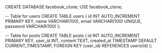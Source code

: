 CREATE DATABASE facebook_clone;
USE facebook_clone;

-- Table for users
CREATE TABLE users (
    id INT AUTO_INCREMENT PRIMARY KEY,
    name VARCHAR(100),
    email VARCHAR(100) UNIQUE,
    password VARCHAR(100)
);

-- Table for posts
CREATE TABLE posts (
    id INT AUTO_INCREMENT PRIMARY KEY,
    user_id INT,
    content TEXT,
    created_at TIMESTAMP DEFAULT CURRENT_TIMESTAMP,
    FOREIGN KEY (user_id) REFERENCES users(id)
);
